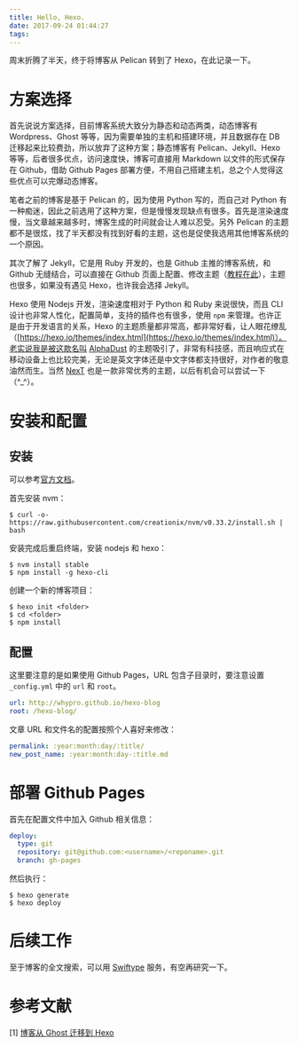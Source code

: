 ```yaml
---
title: Hello, Hexo.
date: 2017-09-24 01:44:27
tags:
---
```


周末折腾了半天，终于将博客从 Pelican 转到了 Hexo，在此记录一下。

# 方案选择

首先说说方案选择，目前博客系统大致分为静态和动态两类，动态博客有 Wordpress、Ghost 等等，因为需要单独的主机和搭建环境，并且数据存在 DB 迁移起来比较费劲，所以放弃了这种方案；静态博客有 Pelican、Jekyll、Hexo 等等，后者很多优点，访问速度快，博客可直接用 Markdown 以文件的形式保存在 Github，借助 Github Pages 部署方便，不用自己搭建主机，总之个人觉得这些优点可以完爆动态博客。

笔者之前的博客是基于 Pelican 的，因为使用 Python 写的，而自己对 Python 有一种痴迷，因此之前选用了这种方案，但是慢慢发现缺点有很多。首先是渲染速度慢，当文章越来越多时，博客生成的时间就会让人难以忍受。另外 Pelican 的主题都不是很炫，找了半天都没有找到好看的主题，这也是促使我选用其他博客系统的一个原因。

其次了解了 Jekyll，它是用 Ruby 开发的，也是 Github 主推的博客系统，和 Github 无缝结合，可以直接在 Github 页面上配置、修改主题（[教程在此](https://pages.github.com/)），主题也很多，如果没有遇见 Hexo，也许我会选择 Jekyll。

Hexo 使用 Nodejs 开发，渲染速度相对于 Python 和 Ruby 来说很快，而且 CLI 设计也非常人性化，配置简单，支持的插件也有很多，使用 `npm` 来管理。也许正是由于开发语言的关系，Hexo 的主题质量都非常高，都非常好看，让人眼花缭乱（[https://hexo.io/themes/index.html](https://hexo.io/themes/index.html)）。老实说我是被这款名叫 [AlphaDust](https://github.com/klugjo/hexo-theme-alpha-dust) 的主题吸引了，非常有科技感，而且响应式在移动设备上也比较完美，无论是英文字体还是中文字体都支持很好，对作者的敬意油然而生。当然 [NexT](http://theme-next.iissnan.com/) 也是一款非常优秀的主题，以后有机会可以尝试一下（^_^）。

# 安装和配置

## 安装
可以参考[官方文档](https://hexo.io/docs/index.html)。

首先安装 nvm：

``` shell
$ curl -o- https://raw.githubusercontent.com/creationix/nvm/v0.33.2/install.sh | bash
```

安装完成后重启终端，安装 nodejs 和 hexo：

``` shell
$ nvm install stable
$ npm install -g hexo-cli
```

创建一个新的博客项目：

``` shell
$ hexo init <folder>
$ cd <folder>
$ npm install
```

## 配置
这里要注意的是如果使用 Github Pages，URL 包含子目录时，要注意设置 `_config.yml` 中的 `url` 和 `root`。

``` yaml
url: http://whypro.github.io/hexo-blog
root: /hexo-blog/
```

文章 URL 和文件名的配置按照个人喜好来修改：

``` yaml
permalink: :year:month:day/:title/
new_post_name: :year:month:day-:title.md
```

# 部署 Github Pages

首先在配置文件中加入 Github 相关信息：

``` yaml
deploy:  
  type: git
  repository: git@github.com:<username>/<reponame>.git
  branch: gh-pages
```

然后执行：

``` shell
$ hexo generate
$ hexo deploy
```

# 后续工作

至于博客的全文搜索，可以用 [Swiftype](https://swiftype.com/) 服务，有空再研究一下。

# 参考文献
[1] [博客从 Ghost 迁移到 Hexo](https://www.race604.com/migrate-ghost-to-hexo/)

